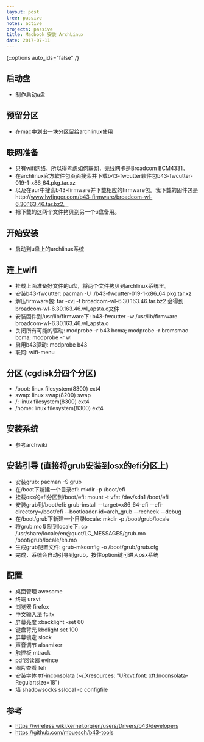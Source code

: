 ```yaml
---
layout: post
tree: passive
notes: active
projects: passive
title: Macbook 安装 ArchLinux
date: 2017-07-11
---
```



{::options auto_ids="false" /}


## 启动盘 ##

* 制作启动u盘


## 预留分区 ##

* 在mac中划出一块分区留给archlinux使用


## 联网准备 ##

* 只有wifi网络，所以得考虑如何联网，无线网卡是Broadcom BCM4331。
* 在archlinux官方软件包页面搜索并下载b43-fwcutter软件包b43-fwcutter-019-1-x86_64.pkg.tar.xz
* 以及在aur中搜索b43-firmware并下载相应的firmware包。我下载的固件包是http://www.lwfinger.com/b43-firmware/broadcom-wl-6.30.163.46.tar.bz2。
* 把下载的这两个文件拷贝到另一个u盘备用。


## 开始安装 ##

* 启动到u盘上的archlinux系统


## 连上wifi ##

* 挂载上面准备好文件的u盘，将两个文件拷贝到archlinux系统里。
* 安装b43-fwcutter: pacman -U ./b43-fwcutter-019-1-x86_64.pkg.tar.xz
* 解压firmware包: tar -xvj -f broadcom-wl-6.30.163.46.tar.bz2 会得到broadcom-wl-6.30.163.46.wl_apsta.o文件
* 安装固件到/usr/lib/firmware下: b43-fwcutter -w /usr/lib/firmware broadcom-wl-6.30.163.46.wl_apsta.o
* 关闭所有可能的驱动: modprobe -r b43 bcma; modprobe -r brcmsmac bcma; modprobe -r wl
* 启用b43驱动: modprobe b43
* 联网: wifi-menu


## 分区 (cgdisk分四个分区) ##

* /boot: linux filesystem(8300) ext4
* swap: linux swap(8200) swap
* /: linux filesystem(8300) ext4
* /home: linux filesystem(8300) ext4


## 安装系统 ##

* 参考archwiki


## 安装引导 (直接将grub安装到osx的efi分区上) ##

* 安装grub: pacman -S grub
* 在/boot下新建一个目录efi: mkdir -p /boot/efi
* 挂载osx的efi分区到/boot/efi: mount -t vfat /dev/sda1 /boot/efi
* 安装grub到/boot/efi: grub-install --target=x86_64-efi --efi-directory=/boot/efi --bootloader-id=arch_grub --recheck --debug
* 在/boot/grub下新建一个目录locale: mkdir -p /boot/grub/locale
* 将grub.mo复制到locale下: cp /usr/share/locale/en\@quot/LC_MESSAGES/grub.mo /boot/grub/locale/en.mo
* 生成grub配置文件: grub-mkconfig -o /boot/grub/grub.cfg
* 完成，系统会自动引导到grub，按住option键可进入osx系统


## 配置 ##

* 桌面管理 awesome
* 终端 urxvt
* 浏览器 firefox
* 中文输入法 fcitx
* 屏幕亮度 xbacklight -set 60
* 键盘背光 kbdlight set 100
* 屏幕锁定 slock
* 声音调节 alsamixer
* 触控板 mtrack
* pdf阅读器 evince
* 图片查看 feh
* 安装字体 ttf-inconsolata (~/.Xresources: "URxvt.font: xft:Inconsolata-Regular:size=18")
* 墙 shadowsocks sslocal -c configfile


## 参考 ##

* https://wireless.wiki.kernel.org/en/users/Drivers/b43/developers
* https://github.com/mbuesch/b43-tools


